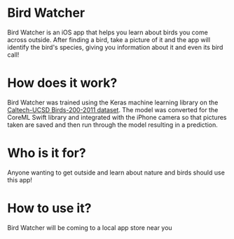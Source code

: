 # Bird Watcher
Bird Watcher is an iOS app that helps you learn about birds you come across outside. After finding a bird, take a picture of it and the app will identify the bird's species, giving you information about it and even its bird call!

# How does it work?
Bird Watcher was trained using the Keras machine learning library on the [Caltech-UCSD Birds-200-2011 dataset](http://www.vision.caltech.edu/visipedia/CUB-200.html). The model was converted for the CoreML Swift library and integrated with the iPhone camera so that pictures taken are saved and then run through the model resulting in a prediction.

# Who is it for?
Anyone wanting to get outside and learn about nature and birds should use this app!

# How to use it?
Bird Watcher will be coming to a local app store near you
